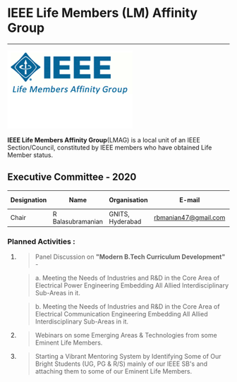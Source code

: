 # IEEE Life Members (LM) Affinity Group
---

![WiE](/user/img/logos/life_member.png)

**IEEE Life Members Affinity Group**(LMAG) is a local unit of an IEEE Section/Council, constituted by IEEE members who have obtained Life Member status.

## Executive Committee - 2020
| Designation          | Name                 | Organisation            | E-mail                       | Membership No |
| -------------------- | -------------------- | ----------------------- | ---------------------------- | ------------- |
| Chair                | R Balasubramanian        | GNITS, Hyderabad           | 	rbmanian47@gmail.com | 	LSM 7600737    |

### Planned Activities :

 1. >  Panel Discussion on **"Modern B.Tech Curriculum Development"** -
 
      > a.  Meeting the Needs of Industries and R&D in the Core Area of Electrical Power Engineering Embedding All Allied Interdisciplinary Sub-Areas in it.

      > b.  Meeting the Needs of Industries and R&D in the Core Area of Electrical Communication Engineering Embedding All Allied Interdisciplinary Sub-Areas in it. 

2. > Webinars on some Emerging Areas & Technologies from some Eminent Life Members.

3. > Starting a Vibrant Mentoring System by Identifying Some of Our       Bright Students (UG, PG & R/S) mainly  of our IEEE SB's and attaching them to some of our Eminent Life Members.



